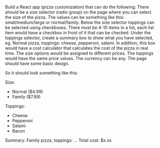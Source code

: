 Build a React app (pizza customization) that can do the following:
There should be a size selector (radio group) on the page where you can select the size of the pizza.
The values can be something like this: small/medium/large or normal/family.
Below the size selector toppings can be selected using checkboxes. There must be 4-10 items
in a list, each list item would have a checkbox in front of it that can be checked.
Under the toppings selector, create a summary box to show what you have selected, eg. Normal pizza, toppings: cheese, pepperoni, salami.
In addition, this box would have a cost calculator that calculates the cost of the pizza in real time.
The size options would be assigned to different prices.
The toppings would have the same price values. The currency can be any.
The page should have some basic design.

 

So it should look something like this:

 

Size:
- Normal ($4.99)
- Family ($7.99)

 

Toppings:
- Cheese
- Pepperoni
- Salami
- Bacon

 

Summary:
Family pizza, toppings: ...
Total cost: $x.xx